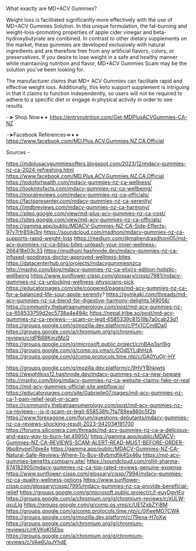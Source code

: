 What exactly are MD+ACV Gummies?

Weight loss is facilitated significantly more effectively with the use of MD+ACV Gummies Solution. In this unique formulation, the fat-burning and weight-loss-promoting properties of apple cider vinegar and beta-hydroxybutyrate are combined. In contrast to other dietary supplements on the market, these gummies are developed exclusively with natural ingredients and are therefore free from any artificial flavors, colors, or preservatives. If you desire to lose weight in a safe and healthy manner while maintaining nutrition and flavor, MD+ACV Gummies Scam may be the solution you've been looking for.



The manufacturer claims that MD+ ACV Gummies can facilitate rapid and effective weight loss. Additionally, this keto support supplement is intriguing in that it claims to function independently, so users will not be required to adhere to a specific diet or engage in physical activity in order to see results.

┈➤ Shop Now➧➧ https://entrynutrition.com/Get-MDPlusACVGummies-CA-NZ

┈➤Facebook References⇒➧➧ https://www.facebook.com/MD.Plus.ACV.Gummies.NZ.CA.Official

Sources  - 

https://mdplusacvgummiesoffers.blogspot.com/2023/12/mdacv-gummies-nz-ca-2024-refreshing.html
https://www.facebook.com/MD.Plus.ACV.Gummies.NZ.CA.Official
https://todoforhealth.com/mdacv-gummies-nz-ca-wellness/
https://lookintofacts.com/mdacv-gummies-nz-ca-wellbeing/
https://moralreviews.com/mdacv-gummies-nz-ca-officials/
https://factspresenter.com/mdacv-gummies-nz-ca-serenity/
https://imdbreviews.com/mdacv-gummies-nz-ca-harmony/
https://sites.google.com/view/md-plus-acv-gummies-nz-ca-cost/
https://sites.google.com/view/md-acv-gummies-nz-ca-officials/
https://gamma.app/public/MDACV-Gummies-NZ-CA-Side-Effects-97v7rfr85lkj3nj
https://soundcloud.com/msdhoni/mdacv-gummies-nz-ca-supports-rapid-weight-loss
https://medium.com/@mahendrasdhoni05/md-acv-gummies-nz-ca-bliss-bites-unleash-your-inner-wellness-266418e03c33
https://msdhoni.hashnode.dev/mdacv-gummies-nz-ca-infused-goodness-doctor-approved-wellness-bites
https://datacenterhub.org/projects/mdacvgummiesnzca
http://msnho.com/blog/mdacv-gummies-nz-ca-elixirs-edition-holistic-wellbeing
https://www.sunflower-cissp.com/glossary/cissp/7981/mdacv-gummies-nz-ca-unlocking-wellness-physicians-pick
https://educatorpages.com/site/coopered/pages/md-acv-gummies-nz-ca-for-a-balanced-life-sour-apple-serenity?
https://gymkaki.com/threads/md-acv-gummies-nz-ca-blend-for-digestive-harmony-delights.149056/
https://community.thebatraanumerology.com/post/md-acv-gummies-nz-ca-658533759d2ec5738a4e494c
https://nepal.tribe.so/post/md-acv-gummies-nz-ca-reviews---scam-or-legit-6585339c81519b7a0cab23d1
https://groups.google.com/g/mozilla.dev.platform/c/Pfx1CCm6Da0
https://groups.google.com/a/chromium.org/g/chromium-reviews/c/dPB88KmzMzQ
https://groups.google.com/g/microsoft.public.project/c/nBAq3srj9ig
https://groups.google.com/g/comp.os.vms/c/DOd5YLdhHzA
https://groups.google.com/g/comp.protocols.time.ntp/c/GA0YuOjr-HY

https://groups.google.com/g/mozilla.dev.platform/c/9HVYBhkjwts
https://weightloss12.hashnode.dev/mdacv-gummies-nz-ca-new-beware
http://msnho.com/blog/mdacv-gummies-nz-ca-website-claims-fake-or-real
https://md-acv-gummies-official-site.webflow.io/
https://educatorpages.com/site/Gabrielle07/pages/md-acv-gummies-nz-ca-1-pain-relief-legit-or-scam
https://community.thebatraanumerology.com/post/md-acv-gummies-nz-ca-reviews---is-it-scam-or-legit-658538fc7fa788ea860c5f2b
https://www.forexagone.com/forum/questions-debutants/mdacv-gummies-nz-ca-reviews-shocking-result-2023-94203#191700
https://forums.siliconera.com/threads/md-acv-gummies-nz-ca-a-delicious-and-easy-way-to-burn-fat.49950/
https://gamma.app/public/MDACV-Gummies-NZ-CA-REVIEWS-SCAM-ALERT-READ-MUST-BEFORE-ORDER-9bp8nypel7dxe4x
https://gamma.app/public/MDACV-Gummies-NZ-CA-Natural-Safe-Reviews-Where-To-Buy-t8ybmdfik45x46u
https://md-acv-gummies-benefits.company.site/
https://soundcloud.com/rohit-sharma-674182905/mdacv-gummies-nz-ca-top-rated-reviews-genuine-expense
https://www.sunflower-cissp.com/glossary/cissp/7994/mdacv-gummies-nz-ca-quality-wellness-options
https://www.sunflower-cissp.com/glossary/cissp/7995/mdacv-gummies-nz-ca-provide-beneficial-relief
https://groups.google.com/g/microsoft.public.project/c/I-euyDgvtFo
https://groups.google.com/a/chromium.org/g/chromium-reviews/c/xULW-qxuLlg
https://groups.google.com/g/comp.os.vms/c/UE1ZxbZYjBM
https://groups.google.com/g/comp.protocols.time.ntp/c/0jfweMO7CWA
https://groups.google.com/g/mozilla.dev.platform/c/79eoa-H7oXw
https://groups.google.com/a/chromium.org/g/chromium-reviews/c/rKVKoKI5Ebo
https://groups.google.com/a/chromium.org/g/chromium-reviews/c/VAe6UgJYhdE
